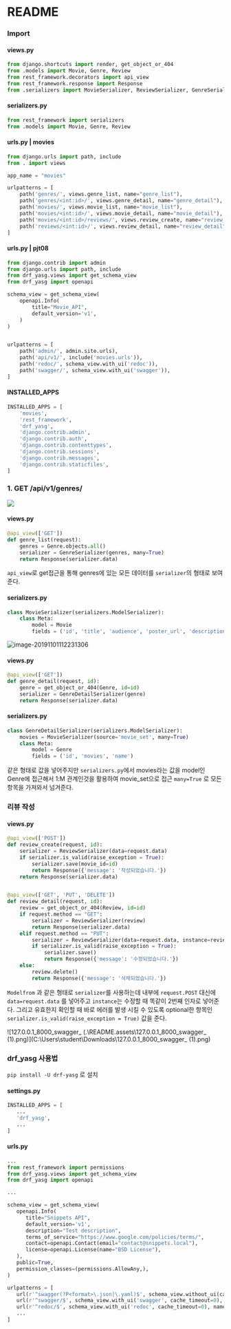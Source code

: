 # README

### Import

#### views.py

```python
from django.shortcuts import render, get_object_or_404
from .models import Movie, Genre, Review
from rest_framework.decorators import api_view
from rest_framework.response import Response
from .serializers import MovieSerializer, ReviewSerializer, GenreSerializer, GenreDetailSerializer
```

#### serializers.py

```python
from rest_framework import serializers
from .models import Movie, Genre, Review
```

#### urls.py | movies

```python
from django.urls import path, include
from . import views

app_name = "movies"

urlpatterns = [
    path('genres/', views.genre_list, name="genre_list"),
    path('genres/<int:id>/', views.genre_detail, name="genre_detail"),
    path('movies/', views.movie_list, name="movie_list"),
    path('movies/<int:id>/', views.movie_detail, name="movie_detail"),
    path('movies/<int:id>/reviews/', views.review_create, name="review_create"),
    path('reviews/<int:id>/', views.review_detail, name="review_detail"),
]
```

#### urls.py | pjt08

```python
from django.contrib import admin
from django.urls import path, include
from drf_yasg.views import get_schema_view
from drf_yasg import openapi

schema_view = get_schema_view(
    openapi.Info(
        title="Movie_API",
        default_version='v1',
    )
)


urlpatterns = [
    path('admin/', admin.site.urls),
    path('api/v1/', include('movies.urls')),
    path('redoc/', schema_view.with_ui('redoc')),
    path('swagger/', schema_view.with_ui('swagger')),
]
```

#### INSTALLED_APPS

```python
INSTALLED_APPS = [
    'movies',
    'rest_framework',
    'drf_yasg',
    'django.contrib.admin',
    'django.contrib.auth',
    'django.contrib.contenttypes',
    'django.contrib.sessions',
    'django.contrib.messages',
    'django.contrib.staticfiles',
]
```



### 1. GET /api/v1/genres/

![](.\README.assets\127.0.0.1_8000_api_v1_genres_.png)

#### views.py

```python
@api_view(['GET'])
def genre_list(request):
    genres = Genre.objects.all()
    serializer = GenreSerializer(genres, many=True)
    return Response(serializer.data)
```

`api_view`로 get접근을 통해 genres에 있는 모든 데이터를 `serializer`의 형태로 보여준다.

#### serializers.py

```python
class MovieSerializer(serializers.ModelSerializer):
    class Meta:
        model = Movie
        fields = ('id', 'title', 'audience', 'poster_url', 'description', 'genre_id')
```



![image-20191101112231306](.\README.assets\image-20191101112231306.png)

#### views.py

```python
@api_view(['GET'])
def genre_detail(request, id):
    genre = get_object_or_404(Genre, id=id)
    serializer = GenreDetailSerializer(genre)
    return Response(serializer.data)
```

#### serializers.py

```python
class GenreDetailSerializer(serializers.ModelSerializer):
    movies = MovieSerializer(source='movie_set', many=True)
    class Meta:
        model = Genre
        fields = ('id', 'movies', 'name')
```

같은 형태로 값을 넣어주지만 `serializers.py`에서 movies라는 값을 model인 Genre에 접근해서 1:M 관계인것을 활용하여 movie_set으로 접근 `many=True` 로 모든 항목을 가져와서 넘겨준다.



### 리뷰 작성

#### views.py

```python
@api_view(['POST'])
def review_create(request, id):
    serializer = ReviewSerializer(data=request.data)
    if serializer.is_valid(raise_exception = True):
        serializer.save(movie_id=id)
        return Response({'message': '작성되었습니다.'})
    return Response(serializer.data)


@api_view(['GET', 'PUT', 'DELETE'])
def review_detail(request, id):
    review = get_object_or_404(Review, id=id)
    if request.method == "GET":
        serializer = ReviewSerializer(review)
        return Response(serializer.data)
    elif request.method == "PUT":
        serializer = ReviewSerializer(data=request.data, instance=review)
        if serializer.is_valid(raise_exception = True):
            serializer.save()
            return Response({'message': '수정되었습니다.'})
    else:
        review.delete()
        return Response({'message': '삭제되었습니다.'})
```

`Modelfrom` 과 같은 형태로 `serializer`를 사용하는데 내부에 `request.POST` 대신에 `data=request.data` 를 넣어주고 `instance`는 수정할 때 똑같이 2번째 인자로 넣어준다. 그리고 유효한지 확인할 때 바로 에러를 발생 시킬 수 있도록 optional한 항목인 `serializer.is_valid(raise_exception = True)` 값을 준다.





![127.0.0.1_8000_swagger_ (.\README.assets\127.0.0.1_8000_swagger_ (1).png)](C:\Users\student\Downloads\127.0.0.1_8000_swagger_ (1).png)



### drf_yasg 사용법

`pip install -U drf-yasg` 로 설치

#### settings.py

```python
INSTALLED_APPS = [
   ...
   'drf_yasg',
   ...
]
```

#### urls.py

```python
...
from rest_framework import permissions
from drf_yasg.views import get_schema_view
from drf_yasg import openapi

...

schema_view = get_schema_view(
   openapi.Info(
      title="Snippets API",
      default_version='v1',
      description="Test description",
      terms_of_service="https://www.google.com/policies/terms/",
      contact=openapi.Contact(email="contact@snippets.local"),
      license=openapi.License(name="BSD License"),
   ),
   public=True,
   permission_classes=(permissions.AllowAny,),
)

urlpatterns = [
   url(r'^swagger(?P<format>\.json|\.yaml)$', schema_view.without_ui(cache_timeout=0), name='schema-json'),
   url(r'^swagger/$', schema_view.with_ui('swagger', cache_timeout=0), name='schema-swagger-ui'),
   url(r'^redoc/$', schema_view.with_ui('redoc', cache_timeout=0), name='schema-redoc'),
   ...
]
```

